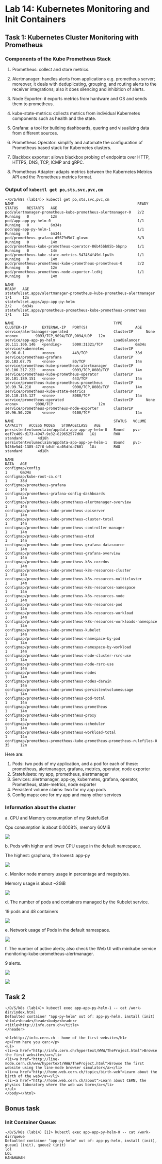 # Lab 14: Kubernetes Monitoring and Init Containers

## Task 1: Kubernetes Cluster Monitoring with Prometheus

### Components of the Kube Prometheus Stack

1. Prometheus: collect and store metrics.

2. Alertmanager: handles alerts from applications e.g. prometheus server; moreover, it deals with deduplicating, grouping, and routing alerts to the receiver integrations; also it does silencing and inhibition of alerts.

3. Node Exporter: it exports metrics from hardware and OS and sends them to prometheus.

4. kube-state-metrics: collects metrics from individual Kubernetes components such as health and the state.

5. Grafana: a tool for building dashboards, quering and visualizing data from different sources.

6. Prometheus Operator: simplify and automate the configuration of Prometheus based stack for Kubernetes clusters.
7. Blackbox exporter: allows blackbox probing of endpoints over HTTP, HTTPS, DNS, TCP, ICMP and gRPC.
8. Prometheus Adapter: adapts metrics between the Kubernetes Metrics API and the Prometheus metrics format.

### Output of `kubectl get po,sts,svc,pvc,cm`

```text
~/D/S/k8s (lab14)> kubectl get po,sts,svc,pvc,cm
NAME                                                         READY   STATUS    RESTARTS   AGE
pod/alertmanager-prometheus-kube-prometheus-alertmanager-0   2/2     Running   0          12m
pod/app-app-py-helm-0                                        1/1     Running   0          6m34s
pod/app-app-py-helm-1                                        1/1     Running   0          6m34s
pod/prometheus-grafana-d5679d5d7-glxvm                       3/3     Running   0          14m
pod/prometheus-kube-prometheus-operator-86b45bb85b-bbpnp     1/1     Running   0          14m
pod/prometheus-kube-state-metrics-547454f49d-lpwlh           1/1     Running   0          14m
pod/prometheus-prometheus-kube-prometheus-prometheus-0       2/2     Running   0          12m
pod/prometheus-prometheus-node-exporter-lcdkj                1/1     Running   0          14m

NAME                                                                    READY   AGE
statefulset.apps/alertmanager-prometheus-kube-prometheus-alertmanager   1/1     12m
statefulset.apps/app-app-py-helm                                        2/2     6m34s
statefulset.apps/prometheus-prometheus-kube-prometheus-prometheus       1/1     12m

NAME                                              TYPE           CLUSTER-IP       EXTERNAL-IP   PORT(S)                      AGE
service/alertmanager-operated                     ClusterIP      None             <none>        9093/TCP,9094/TCP,9094/UDP   12m
service/app-app-py-helm                           LoadBalancer   10.111.106.146   <pending>     5000:31321/TCP               6m34s
service/kubernetes                                ClusterIP      10.96.0.1        <none>        443/TCP                      38d
service/prometheus-grafana                        ClusterIP      10.103.67.75     <none>        80/TCP                       14m
service/prometheus-kube-prometheus-alertmanager   ClusterIP      10.106.217.222   <none>        9093/TCP,8080/TCP            14m
service/prometheus-kube-prometheus-operator       ClusterIP      10.101.189.151   <none>        443/TCP                      14m
service/prometheus-kube-prometheus-prometheus     ClusterIP      10.99.74.218     <none>        9090/TCP,8080/TCP            14m
service/prometheus-kube-state-metrics             ClusterIP      10.110.155.127   <none>        8080/TCP                     14m
service/prometheus-operated                       ClusterIP      None             <none>        9090/TCP                     12m
service/prometheus-prometheus-node-exporter       ClusterIP      10.96.50.226     <none>        9100/TCP                     14m

NAME                                              STATUS   VOLUME                                     CAPACITY   ACCESS MODES   STORAGECLASS   AGE
persistentvolumeclaim/appdata-app-app-py-helm-0   Bound    pvc-eef7c409-d173-4947-9e32-829652577d68   1Gi        RWO            standard       4d18h
persistentvolumeclaim/appdata-app-app-py-helm-1   Bound    pvc-5456e5d4-1385-47f0-b0df-da05dfda7601   1Gi        RWO            standard       4d18h

NAME                                                                     DATA   AGE
configmap/config                                                         1      6m34s
configmap/kube-root-ca.crt                                               1      38d
configmap/prometheus-grafana                                             1      14m
configmap/prometheus-grafana-config-dashboards                           1      14m
configmap/prometheus-kube-prometheus-alertmanager-overview               1      14m
configmap/prometheus-kube-prometheus-apiserver                           1      14m
configmap/prometheus-kube-prometheus-cluster-total                       1      14m
configmap/prometheus-kube-prometheus-controller-manager                  1      14m
configmap/prometheus-kube-prometheus-etcd                                1      14m
configmap/prometheus-kube-prometheus-grafana-datasource                  1      14m
configmap/prometheus-kube-prometheus-grafana-overview                    1      14m
configmap/prometheus-kube-prometheus-k8s-coredns                         1      14m
configmap/prometheus-kube-prometheus-k8s-resources-cluster               1      14m
configmap/prometheus-kube-prometheus-k8s-resources-multicluster          1      14m
configmap/prometheus-kube-prometheus-k8s-resources-namespace             1      14m
configmap/prometheus-kube-prometheus-k8s-resources-node                  1      14m
configmap/prometheus-kube-prometheus-k8s-resources-pod                   1      14m
configmap/prometheus-kube-prometheus-k8s-resources-workload              1      14m
configmap/prometheus-kube-prometheus-k8s-resources-workloads-namespace   1      14m
configmap/prometheus-kube-prometheus-kubelet                             1      14m
configmap/prometheus-kube-prometheus-namespace-by-pod                    1      14m
configmap/prometheus-kube-prometheus-namespace-by-workload               1      14m
configmap/prometheus-kube-prometheus-node-cluster-rsrc-use               1      14m
configmap/prometheus-kube-prometheus-node-rsrc-use                       1      14m
configmap/prometheus-kube-prometheus-nodes                               1      14m
configmap/prometheus-kube-prometheus-nodes-darwin                        1      14m
configmap/prometheus-kube-prometheus-persistentvolumesusage              1      14m
configmap/prometheus-kube-prometheus-pod-total                           1      14m
configmap/prometheus-kube-prometheus-prometheus                          1      14m
configmap/prometheus-kube-prometheus-proxy                               1      14m
configmap/prometheus-kube-prometheus-scheduler                           1      14m
configmap/prometheus-kube-prometheus-workload-total                      1      14m
configmap/prometheus-prometheus-kube-prometheus-prometheus-rulefiles-0   35     12m
```

Here are:

1. Pods: two pods of my application, and a pod for each of these: prometheus, alertmanager, grafana, metrics, operator, node exporter
2. Statefulsets: my app, prometheus, alertmanager
3. Services: alertmanager, app-py, kubernetes, grafana, operator, Prometheus, state-metrics, node exporter
4. Persistent volume claims: two for my app pods
5. Config maps: one for my app and many other services

### Information about the cluster

a. CPU and Memory consumption of my StatefulSet

Cpu consumption is about 0.0008%, memory 60MiB

![](./screenshots/14a.png)

b. Pods with higher and lower CPU usage in the default namespace.

The highest: graphana, the lowest: app-py

![](./screenshots/14b.png)

c. Monitor node memory usage in percentage and megabytes.

Memory usage is about ~2GiB

![](./screenshots/14c.png)

d. The number of pods and containers managed by the Kubelet service.

19 pods and 48 containers

![](./screenshots/14d.png)

e. Network usage of Pods in the default namespace.

![](./screenshots/14e.png)

f. The number of active alerts; also check the Web UI with minikube service monitoring-kube-prometheus-alertmanager.

9 alerts.

![](./screenshots/14f.png)

![](./screenshots/14f2.png)

## Task 2

```text
~/D/S/k8s (lab14)> kubectl exec app-app-py-helm-1 -- cat /work-dir/index.html
Defaulted container "app-py-helm" out of: app-py-helm, install (init)
<html><head></head><body><header>
<title>http://info.cern.ch</title>
</header>

<h1>http://info.cern.ch - home of the first website</h1>
<p>From here you can:</p>
<ul>
<li><a href="http://info.cern.ch/hypertext/WWW/TheProject.html">Browse the first website</a></li>
<li><a href="http://line-mode.cern.ch/www/hypertext/WWW/TheProject.html">Browse the first website using the line-mode browser simulator</a></li>
<li><a href="http://home.web.cern.ch/topics/birth-web">Learn about the birth of the web</a></li>
<li><a href="http://home.web.cern.ch/about">Learn about CERN, the physics laboratory where the web was born</a></li>
</ul>
</body></html>
```

## Bonus task

### Init Container Queue:

```text
~/D/S/k8s (lab14) [1]> kubectl exec app-app-py-helm-0 -- cat /work-dir/queue
Defaulted container "app-py-helm" out of: app-py-helm, install (init), queue1 (init), queue2 (init)
lol  
LOL
HAHAHAHAH
```